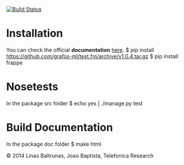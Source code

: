 [![Build Status](https://travis-ci.org/grafos-ml/frappe.svg?branch=master)](https://travis-ci.org/grafos-ml/frappe)

Installation
============
You can check the official **documentation** [here](http://grafos-ml.github.io/frappe/).
$ pip install https://github.com/grafos-ml/test.fm/archive/v1.0.4.tar.gz
$ pip install frappe

Nosetests
=========
In the package src folder
$ echo yes | ./manage.py test

Build Documentation
===================
In the package doc folder
$ make html


© 2014 Linas Baltrunas, Joao Baptista, Telefonica Research
